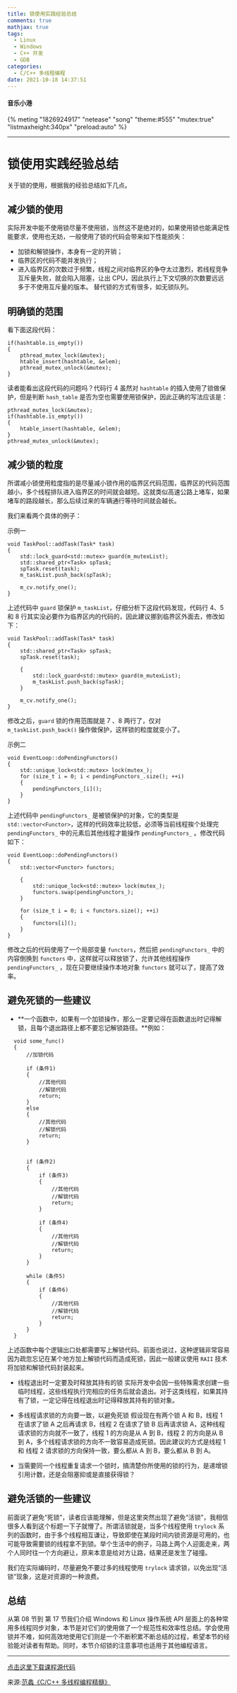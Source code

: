 ```yaml
---
title: 锁使用实践经验总结
comments: true
mathjax: true
tags:
  - Linux
  - Windows
  - C++ 开发
  - GDB
categories:
  - C/C++ 多线程编程
date: 2021-10-18 14:37:51
---
```

#### 音乐小港
{% meting "1826924917" "netease" "song" "theme:#555" "mutex:true" "listmaxheight:340px" "preload:auto" %}

---
# 锁使用实践经验总结
关于锁的使用，根据我的经验总结如下几点。

## 减少锁的使用
实际开发中能不使用锁尽量不使用锁，当然这不是绝对的，如果使用锁也能满足性能要求，使用也无妨，一般使用了锁的代码会带来如下性能损失：

- 加锁和解锁操作，本身有一定的开销；
- 临界区的代码不能并发执行；
- 进入临界区的次数过于频繁，线程之间对临界区的争夺太过激烈，若线程竞争互斥量失败，就会陷入阻塞，让出 CPU，因此执行上下文切换的次数要远远多于不使用互斥量的版本。
替代锁的方式有很多，如无锁队列。

## 明确锁的范围
看下面这段代码：
```
if(hashtable.is_empty())
{
    pthread_mutex_lock(&mutex);
    htable_insert(hashtable, &elem);
    pthread_mutex_unlock(&mutex);
}
```
读者能看出这段代码的问题吗？代码行 4 虽然对 `hashtable` 的插入使用了锁做保护，但是判断 `hash_table` 是否为空也需要使用锁保护，因此正确的写法应该是：
```
pthread_mutex_lock(&mutex);
if(hashtable.is_empty())
{   
    htable_insert(hashtable, &elem);  
}
pthread_mutex_unlock(&mutex);
```
## 减少锁的粒度
所谓减小锁使用粒度指的是尽量减小锁作用的临界区代码范围，临界区的代码范围越小，多个线程排队进入临界区的时间就会越短。这就类似高速公路上堵车，如果堵车的路段越长，那么后续过来的车辆通行等待时间就会越长。

我们来看两个具体的例子：

示例一
```
void TaskPool::addTask(Task* task)
{
    std::lock_guard<std::mutex> guard(m_mutexList); 
    std::shared_ptr<Task> spTask;
    spTask.reset(task);            
    m_taskList.push_back(spTask);

    m_cv.notify_one();
}
```
上述代码中 `guard` 锁保护 `m_taskList`，仔细分析下这段代码发现，代码行 4、5 和 8 行其实没必要作为临界区内的代码的，因此建议挪到临界区外面去，修改如下：
```
void TaskPool::addTask(Task* task)
{
    std::shared_ptr<Task> spTask;
    spTask.reset(task);

    {
        std::lock_guard<std::mutex> guard(m_mutexList);             
        m_taskList.push_back(spTask);
    }

    m_cv.notify_one();
}
```
修改之后，`guard` 锁的作用范围就是 7 、8 两行了，仅对 `m_taskList.push_back()` 操作做保护，这样锁的粒度就变小了。

示例二
```
void EventLoop::doPendingFunctors()
{
    std::unique_lock<std::mutex> lock(mutex_);
    for (size_t i = 0; i < pendingFunctors_.size(); ++i)
    {
        pendingFunctors_[i]();
    }
}
```
上述代码中 `pendingFunctors_` 是被锁保护的对象，它的类型是 `std::vector<Functor>`，这样的代码效率比较低，必须等当前线程挨个处理完 `pendingFunctors_` 中的元素后其他线程才能操作 `pendingFunctors_` 。修改代码如下：
```
void EventLoop::doPendingFunctors()
{
    std::vector<Functor> functors;

    {
        std::unique_lock<std::mutex> lock(mutex_);
        functors.swap(pendingFunctors_);
    }

    for (size_t i = 0; i < functors.size(); ++i)
    {
        functors[i]();
    }   
}
```
修改之后的代码使用了一个局部变量 `functors`，然后把 `pendingFunctors_` 中的内容倒换到 `functors` 中，这样就可以释放锁了，允许其他线程操作 `pendingFunctors_` ，现在只要继续操作本地对象 `functors` 就可以了，提高了效率。

## 避免死锁的一些建议
- **一个函数中，如果有一个加锁操作，那么一定要记得在函数退出时记得解锁，且每个退出路径上都不要忘记解锁路径。**例如：
```
  void some_func()
  {
      //加锁代码

      if (条件1)
      {
          //其他代码
          //解锁代码
          return;
      } 
      else
      {
          //其他代码
          //解锁代码
          return;
      }


      if (条件2)
      {
          if (条件3)
          {
              //其他代码
              //解锁代码
              return;
          }

          if (条件4)
          {
              //其他代码
              //解锁代码
              return;
          }   
      } 

      while (条件5)
      {
          if (条件6)
          {
              //其他代码
              //解锁代码
              return;
          }
      }
  }
```
上述函数中每个逻辑出口处都需要写上解锁代码。前面也说过，这种逻辑非常容易因为疏忽忘记在某个地方加上解锁代码而造成死锁，因此一般建议使用 `RAII` 技术将加锁和解锁代码封装起来。

- 线程退出时一定要及时释放其持有的锁
实际开发中会因一些特殊需求创建一些临时线程，这些线程执行完相应的任务后就会退出。对于这类线程，如果其持有了锁，一定记得在线程退出时记得释放其持有的锁对象。

- 多线程请求锁的方向要一致，以避免死锁
假设现在有两个锁 A 和 B，线程 1 在请求了锁 A 之后再请求 B，线程 2 在请求了锁 B 后再请求锁 A，这种线程请求锁的方向就不一致了，线程 1 的方向是从 A 到 B，线程 2 的方向是从 B 到 A，多个线程请求锁的方向不一致容易造成死锁。因此建议的方式是线程 1 和 线程 2 请求锁的方向保持一致，要么都从 A 到 B，要么都从 B 到 A。

- 当需要同一个线程重复请求一个锁时，搞清楚你所使用的锁的行为，是递增锁引用计数，还是会阻塞抑或是直接获得锁？
## 避免活锁的一些建议
前面说了避免“死锁”，读者应该能理解，但是这里突然出现了避免“活锁”，我相信很多人看到这个标题一下子就懵了。所谓活锁就是，当多个线程使用 `trylock` 系列的函数时，由于多个线程相互谦让，导致即使在某段时间内锁资源是可用的，也可能导致需要锁的线程拿不到锁。举个生活中的例子，马路上两个人迎面走来，两个人同时往一个方向避让，原来本意是给对方让路，结果还是发生了碰撞。

我们在实际编码时，尽量避免不要过多的线程使用 `trylock` 请求锁，以免出现“活锁”现象，这是对资源的一种浪费。

## 总结
从第 08 节到 第 17 节我们介绍 Windows 和 Linux 操作系统 API 层面上的各种常用多线程同步对象，本节是对它们的使用做了一个规范性和效率性总结。学会使用锁并不难，如何高效地使用它们则是一个不断积累不断总结的过程，希望本节的经验能对读者有帮助。同时，本节介绍锁的注意事项也适用于其他编程语言。

---
[点击这里下载课程源代码](https://github.com/balloonwj/gitchat_cppmultithreadprogramming)

来源:[范蠡《C/C++ 多线程编程精髓》](https://gitbook.cn/gitchat/column/5d11e726820bf61799b8277f)